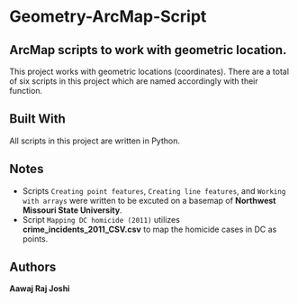 # Geometry-ArcMap-Script

## ArcMap scripts to work with geometric location.

This project works with geometric locations (coordinates). There are a total of six scripts in this project which are named accordingly with their function.

## Built With

All scripts in this project are written in Python. 

## Notes

* Scripts `Creating point features`, `Creating line features`, and `Working with arrays` were written to be excuted on a basemap of **Northwest Missouri State University**.
* Script `Mapping DC homicide (2011)` utilizes **crime_incidents_2011_CSV.csv** to map the homicide cases in DC as points.

## Authors

**Aawaj Raj Joshi** 



